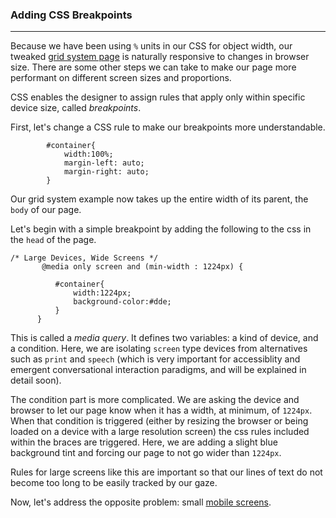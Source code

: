### Adding CSS Breakpoints

---

Because we have been using `%` units in our CSS for object width, our tweaked [grid system page](tweaks.md) is naturally responsive to changes in browser size. There are some other steps we can take to make our page more performant on different screen sizes and proportions.

CSS enables the designer to assign rules that apply only within specific device size, called *breakpoints*.

First, let's change a CSS rule to make our breakpoints more understandable.

```
        #container{
            width:100%;
            margin-left: auto;
            margin-right: auto;
        }
 ```

Our grid system example now takes up the entire width of its parent, the `body` of our page.

Let's begin with a simple breakpoint by adding the following to the css in the `head` of the page. 

```
/* Large Devices, Wide Screens */
       @media only screen and (min-width : 1224px) {

          #container{ 
              width:1224px;
              background-color:#dde;
          }
      }
```

This is called a *media query*. It defines two variables: a kind of device, and a condition. Here, we are isolating `screen` type devices from alternatives such as `print` and `speech` (which is very important for accessiblity and emergent conversational interaction paradigms, and will be explained in detail soon).

The condition part is more complicated. We are asking the device and browser to let our page know when it has a width, at minimum, of `1224px`. When that condition is triggered (either by resizing the browser or being loaded on a device with a large resolution screen) the css rules included within the braces are triggered. Here, we are adding a slight blue background tint and forcing our page to not go wider than `1224px`. 

Rules for large screens like this are important so that our lines of text do not become too long to be easily tracked by our gaze.

Now, let's address the opposite problem: small [mobile screens](mobile.md).
